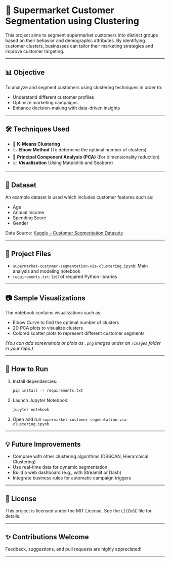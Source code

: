 # 🛒 Supermarket Customer Segmentation using Clustering

This project aims to segment supermarket customers into distinct groups based on their behavior and demographic attributes. By identifying customer clusters, businesses can tailor their marketing strategies and improve customer targeting.

---

## 📊 Objective

To analyze and segment customers using clustering techniques in order to:
- Understand different customer profiles
- Optimize marketing campaigns
- Enhance decision-making with data-driven insights

---

## 🛠️ Techniques Used

- 📌 **K-Means Clustering**
- 📉 **Elbow Method** (To determine the optimal number of clusters)
- 🎯 **Principal Component Analysis (PCA)** (For dimensionality reduction)
- 📈 **Visualization** (Using Matplotlib and Seaborn)

---

## 🧪 Dataset

An example dataset is used which includes customer features such as:
- Age
- Annual Income
- Spending Score
- Gender

Data Source: [Kaggle – Customer Segmentation Datasets](https://www.kaggle.com/datasets)

---

## 📂 Project Files

- `supermarket-customer-segmentation-via-clustering.ipynb`: Main analysis and modeling notebook
- `requirements.txt`: List of required Python libraries

---

## 📷 Sample Visualizations

The notebook contains visualizations such as:
- Elbow Curve to find the optimal number of clusters
- 2D PCA plots to visualize clusters
- Colored scatter plots to represent different customer segments

*(You can add screenshots or plots as `.png` images under an `/images` folder in your repo.)*

---

## 🚀 How to Run

1. Install dependencies:
    ```bash
    pip install -r requirements.txt
    ```

2. Launch Jupyter Notebook:
    ```bash
    jupyter notebook
    ```

3. Open and run `supermarket-customer-segmentation-via-clustering.ipynb`

---

## 💡 Future Improvements

- Compare with other clustering algorithms (DBSCAN, Hierarchical Clustering)
- Use real-time data for dynamic segmentation
- Build a web dashboard (e.g., with Streamlit or Dash)
- Integrate business rules for automatic campaign triggers

---

## 📃 License

This project is licensed under the MIT License. See the `LICENSE` file for details.

---

## ✨ Contributions Welcome

Feedback, suggestions, and pull requests are highly appreciated!

---
